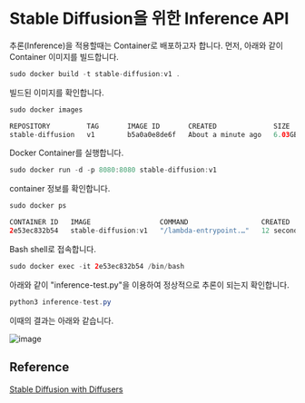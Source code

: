 # Stable Diffusion을 위한 Inference API 

추론(Inference)을 적용할때는 Container로 배포하고자 합니다. 먼저, 아래와 같이 Container 이미지를 빌드합니다.

```java
sudo docker build -t stable-diffusion:v1 .
```

빌드된 이미지를 확인합니다. 

```java
sudo docker images

REPOSITORY         TAG       IMAGE ID       CREATED              SIZE
stable-diffusion   v1        b5a0a0e8de6f   About a minute ago   6.03GB
```

Docker Container를 실행합니다. 

```java
sudo docker run -d -p 8080:8080 stable-diffusion:v1
```

container 정보를 확인합니다. 

```java
sudo docker ps

CONTAINER ID   IMAGE                 COMMAND                  CREATED          STATUS          PORTS                                       NAMES
2e53ec832b54   stable-diffusion:v1   "/lambda-entrypoint.…"   12 seconds ago   Up 12 seconds   0.0.0.0:8080->8080/tcp, :::8080->8080/tcp   vibrant_rosalind
```

Bash shell로 접속합니다.

```java
sudo docker exec -it 2e53ec832b54 /bin/bash
```

아래와 같이 "inference-test.py"을 이용하여 정상적으로 추론이 되는지 확인합니다.

```java
python3 inference-test.py 
```

이때의 결과는 아래와 같습니다.

![image](https://user-images.githubusercontent.com/52392004/216750633-baeccd85-da77-40be-a321-b1f1c813b4eb.png)


## Reference 

[Stable Diffusion with Diffusers](https://huggingface.co/blog/stable_diffusion)
